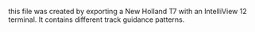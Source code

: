 this file was created by exporting a New Holland T7 with an IntelliView 12 terminal.
It contains different track guidance patterns.